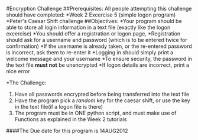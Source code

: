 #Encryption Challenge
##Prerequisites:
All people attempting this challenge should have completed:
*Week 2 Excercise 5 (simple logon program)
*Peter's Caesar Shift challenge
##Objectives:
*Your program should be able to store all login information in a text file (exactly like the logon excercise)
*You should offer a registration or logon page,
    *Registration should ask for a username and password (which is to be entered twice for confirmation)
    *If the username is already taken, or the re-entered password is incorrect, ask them to re-enter it
    *Logging in should simply print a welcome message and your username
    *To ensure security, the password in the text file **must not** be unencrypted
    *If logon details are incorrect, print a nice error
    
*The Challenge: 
1. Have all passwords encrypted before being transferred into the text file
2. Have the program pick a *random* key for the caesar shift, or use the key in the text file(if a logon file is there)
3. The program must be in ONE python script, and must make use of Functions as explained in the Week 2 tutorials

####The Due date for this program is 14AUG2012